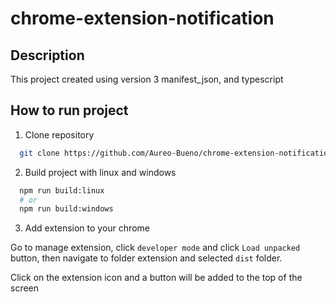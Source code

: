 # chrome-extension-notification

## Description

This project created using version 3 manifest_json, and typescript


## How to run project

1. Clone repository

```bash
  git clone https://github.com/Aureo-Bueno/chrome-extension-notification
```

2. Build project with linux and windows

```bash
  npm run build:linux
  # or
  npm run build:windows
```


3. Add extension to your chrome

 Go to manage extension, click `developer mode` and click `Load unpacked` button, then navigate to folder extension and selected `dist` folder.

 Click on the extension icon and a button will be added to the top of the screen


